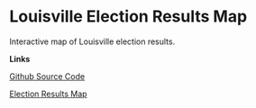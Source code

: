 Louisville Election Results Map
===============================

Interactive map of Louisville election results.


**Links**

[Github Source Code](https://github.com/civicdata/LouisvilleElectionResultsMap)

[Election Results Map](http://projects.civicdataalliance.org/election-results/)
